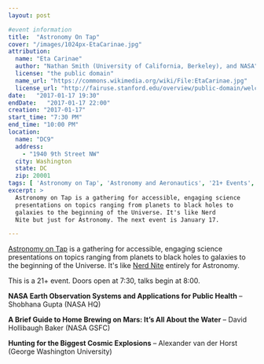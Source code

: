 ```yaml
---
layout: post

#event information
title:  "Astronomy On Tap"
cover: "/images/1024px-EtaCarinae.jpg"
attribution:
  name: "Eta Carinae"
  author: "Nathan Smith (University of California, Berkeley), and NASA"
  license: "the public domain"
  name_url: "https://commons.wikimedia.org/wiki/File:EtaCarinae.jpg"
  license_url: "http://fairuse.stanford.edu/overview/public-domain/welcome"
date:   "2017-01-17 19:30"
endDate:   "2017-01-17 22:00"
creation: "2017-01-17"
start_time: "7:30 PM"
end_time: "10:00 PM"
location:
  name: "DC9"
  address:
    - "1940 9th Street NW"
  city: Washington
  state: DC
  zip: 20001
tags: [ 'Astronomy on Tap', 'Astronomy and Aeronautics', '21+ Events', 'Lectures' ]
excerpt: >
  Astronomy on Tap is a gathering for accessible, engaging science
  presentations on topics ranging from planets to black holes to
  galaxies to the beginning of the Universe. It's like Nerd
  Nite but just for Astronomy. The next event is January 17.

---
```


[Astronomy on Tap](http://astronomyontap.org/) is a gathering
for accessible, engaging science presentations on topics ranging from
planets to black holes to galaxies to the beginning of the Universe.
It's like [Nerd Nite](https://nerdnite.com/) entirely for Astronomy.

This is a 21+ event. Doors open at 7:30, talks begin at 8:00.

**NASA Earth Observation Systems and Applications for Public Health** – Shobhana Gupta (NASA HQ)

**A Brief Guide to Home Brewing on Mars: It’s All About the Water** – David Hollibaugh Baker (NASA GSFC)

**Hunting for the Biggest Cosmic Explosions** – Alexander van der Horst (George Washington University)
